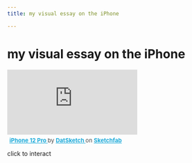 ```yaml
---
title: my visual essay on the iPhone

---
```


# my visual essay on the iPhone

<div class="sketchfab-embed-wrapper"> <iframe title="iPhone 12 Pro" frameborder="0" allowfullscreen mozallowfullscreen="true" webkitallowfullscreen="true" allow="autoplay; fullscreen; xr-spatial-tracking" xr-spatial-tracking execution-while-out-of-viewport execution-while-not-rendered web-share src="https://sketchfab.com/models/05dfc991665e45c68c8b7062136c0c6e/embed"> </iframe> <p style="font-size: 13px; font-weight: normal; margin: 5px; color: #4A4A4A;"> <a href="https://sketchfab.com/3d-models/iphone-12-pro-05dfc991665e45c68c8b7062136c0c6e?utm_medium=embed&utm_campaign=share-popup&utm_content=05dfc991665e45c68c8b7062136c0c6e" target="_blank" style="font-weight: bold; color: #1CAAD9;"> iPhone 12 Pro </a> by <a href="https://sketchfab.com/DatSketch?utm_medium=embed&utm_campaign=share-popup&utm_content=05dfc991665e45c68c8b7062136c0c6e" target="_blank" style="font-weight: bold; color: #1CAAD9;"> DatSketch </a> on <a href="https://sketchfab.com?utm_medium=embed&utm_campaign=share-popup&utm_content=05dfc991665e45c68c8b7062136c0c6e" target="_blank" style="font-weight: bold; color: #1CAAD9;">Sketchfab</a></p></div>

click to interact